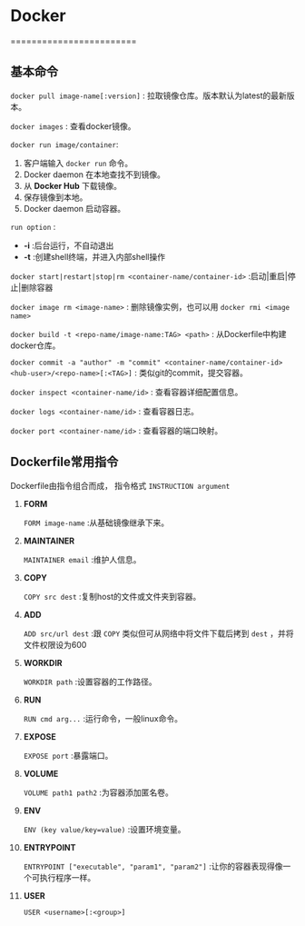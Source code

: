 # Docker
========================

## 基本命令

`docker pull image-name[:version]` : 拉取镜像仓库。版本默认为latest的最新版本。

`docker images` : 查看docker镜像。

`docker run image/container`:
1. 客户端输入 `docker run` 命令。
2. Docker daemon 在本地查找不到镜像。
3. 从 **Docker Hub** 下载镜像。
4. 保存镜像到本地。
5. Docker daemon 启动容器。

`run option` :
+ **-i** :后台运行，不自动退出
+ **-t** :创建shell终端，并进入内部shell操作

`docker start|restart|stop|rm <container-name/container-id>` :启动|重启|停止|删除容器

`docker image rm <image-name>` : 删除镜像实例，也可以用 `docker rmi <image name>`

`docker build -t <repo-name/image-name:TAG> <path>` : 从Dockerfile中构建docker仓库。

`docker commit -a "author" -m "commit" <container-name/container-id> <hub-user>/<repo-name>[:<TAG>]` : 类似git的commit，提交容器。

`docker inspect <container-name/id>` : 查看容器详细配置信息。

`docker logs <container-name/id>` : 查看容器日志。

`docker port <container-name/id>` : 查看容器的端口映射。

## Dockerfile常用指令
Dockerfile由指令组合而成， 指令格式 `INSTRUCTION argument`
1. **FORM**

    `FORM image-name` :从基础镜像继承下来。
2. **MAINTAINER**

    `MAINTAINER email` :维护人信息。
    
3. **COPY**

    `COPY src dest` :复制host的文件或文件夹到容器。
    
4. **ADD**

    `ADD src/url dest` :跟 `COPY` 类似但可从网络中将文件下载后拷到 `dest` ，并将文件权限设为600
    
5. **WORKDIR**

    `WORKDIR path` :设置容器的工作路径。
    
6. **RUN**

    `RUN cmd arg...` :运行命令，一般linux命令。
    
7. **EXPOSE**

    `EXPOSE port` :暴露端口。
    
8. **VOLUME**

    `VOLUME path1 path2` :为容器添加匿名卷。
    
9. **ENV**

    `ENV (key value/key=value)` :设置环境变量。
    
10. **ENTRYPOINT**

    `ENTRYPOINT ["executable", "param1", "param2"]` :让你的容器表现得像一个可执行程序一样。
    
11. **USER**

    `USER <username>[:<group>]`